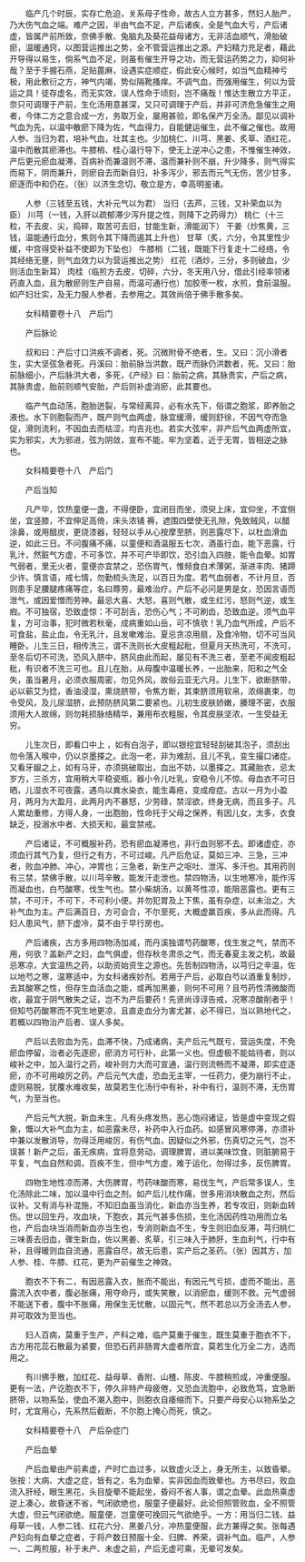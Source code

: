 <!-- { "loadSidebar": true } -->
　　临产几个时辰，实存亡危迫，关系母子性命，故古人立方甚多，然妇人胎产，乃大伤气血之端。难产之因，半由气血不足，产后诸疾，全是气血大亏，产后诸虚，皆属产前所致，奈佛手散、兔脑丸及葵花益母诸方，无非活血顺气，滑胎破瘀，温暖通窍，以图营运推出之势，全不管营运推出之源。产妇精力充足者，藉此开导得以易生，倘系气血不足，则虽有催生开导之功，而无营运药势之力，抑何补哉？至于手握石燕，足贴蓖麻，设遇实症顺症，假此安心候时，如当气血精神亏极，用此敷衍之方，神气内竭，势似隔靴搔痒。不调气血，而强用催生，何以为营运之具！徒存虚名，而无实效，误人性命于顷刻，岂不痛哉！惟达生散立方平正，奈只可调理于产前，生化汤用意甚深，又只可调理于产后，并非可济危急催生之用者，今体二方之意合成一方，务取万全，屡用甚验，即名保产万全汤。鄙见以调补气血为先，以温中散瘀下降为佐，气血得力，自能健运催生，此不催之催也。故用人参、当归为君，培补气血，壮其主也。少加桃仁、川芎、黑姜、炙草、酒红花，温中而散其瘀滞也。牛膝梢、桂心温行导下，使无上逆冲心之患，不惟催生神效，产后更元瘀血凝滞，百病补而兼温则不滞，温而兼补则不崩，升少降多，则气得实而易下，阴而兼升，则瘀自去而新自归，补多泻少，邪去而元气无伤，苦少甘多，瘀逐而中和仍在。（张）以济生念切，敬立是方，幸高明鉴诸。

　　人参（三钱至五钱，大补元气以为君） 当归（去芦，三钱，又补荣血以为臣） 川芎（一钱，入肝以疏郁滞少泻升提之性，则降下之药得力） 桃仁（十三粒，不去皮、尖，捣碎，取苦可去旧，甘能生新，滑能润下） 干姜（炒焦黄，三钱，温能通行血分，焦则令其下降而遏其上升也） 甘草（炙，六分，令其里性少缓，中宫得受补益不使即为下坠也） 牛膝梢（二钱，既能下行复走十二经络，令其经络无壅，则气血效力以为营运推出之势） 红花（酒炒，三分，多则破血，少则活血生新耳） 肉桂（临煎方去皮，切碎，六分，冬天用八分，借此引经率领诸药直入血，且为散瘀则生产自易，而温可通行也）加胶枣一枚，水煎，食前温服。如产妇壮实，及无力服人参者，去参用之。其效尚倍于佛手散多矣。

　　女科精要卷十八　产后门

　　产后脉论

　　叔和曰：产后寸口洪疾不调者，死。沉微附骨不绝者，生。又曰：沉小滑者生，实大坚弦急者死。丹溪曰：胎前脉当洪数，既产而脉仍洪数者，死。又曰：胎前脉细小，产后脉洪大者，多死，《产经》曰：胎前之病，其脉贵实，产后之病，其脉贵虚，胎前则顺气安胎，产后则补虚消瘀，此其要也。

　　临产气血动荡，胞胎迸裂，与常经离异，必有水先下，俗谓之胞浆，即养胎之液也。水下则胞裂而产，既产则气血两虚，脉宜缓滑，缓则舒徐，不因气夺而急促，滑则流利，不因血去而枯涩，均吉兆也。若实大弦牢，非产后气血两虚所宜，实为邪实，大为邪进，弦为阴敛，宣布不能，牢为坚着，近于无胃，皆相逆之脉也。

　　女科精要卷十八　产后门

　　产后当知

　　凡产毕，饮热童便一盏，不得便卧，宜闭目而坐，须臾上床，宜仰坐，不宜侧坐，宜竖膝，不宜伸足高倚，床头浓铺 褥，遮围四壁使无孔隙，免致贼风，以醋涂鼻，或用醋炭，更烧漆器，轻轻以手从心按摩至脐，则恶露尽下，以杜血滑血逆，如此三日。不问腹痛不痛，以童便和酒温服五七次，酒虽行血，能下恶露，行乳汁，然脏气方虚，不可多饮，并不可产毕即饮，恐引血入四肢，能令血晕。如胃气弱者，里无火者，童便亦宜禁之，恐伤胃气，惟频食白术薄粥，渐进丰肉、猪蹄少许。慎言语，戒七情，勿勤梳头洗足，以百日为度。若气血弱者，不计月旦，否则患手足腰腿疼痛等症，名曰蓐劳，最难治疗。产后不必问是男是女，恐因言语而泄气，或因爱憎而劳神。最忌大喜、大怒，喜则气散，或生红污，怒则气逆，或生 瘕。不可独宿，恐致虚惊：不可刮舌，恐伤心气；不可刷齿，恐致血逆。须气血平复，方可治事，犯时微若秋毫，成病重如山岳，可不慎欤！乳乃血气所成，产后不可食盐，盐止血，令无乳汁，且发嗽难治。夏忌贪凉用扇，及食冷物，切不可当风睡卧。儿生三日，相传洗三，谓不洗则长大皮粗起秕，但夏月天热洗可，不洗可，至冬后切不可洗，恐风入脐中，脐风由此而起，屡见有不洗三者，至老不闻皮粗起秕，有识者不洗三可也。且儿在胎，从母腹中温暖长养，一出胎来，阳和之气全失，虽当暑月，必须衣服周密，勿见外风，故俗云亚无六月。儿生下，欲断脐带，必以蕲艾为捻，香油浸湿，熏烧脐带，令焦方断，其束脐须用软帛，浓绵裹束，勿令受风，及儿尿湿脐，此预防脐风第二要紧也。儿初生皮肤娇嫩，腠理不密，衣服须用大人故绵，则勿耗损脉络精华，兼用布衣粗服，令其皮肤坚浓，一生受益无穷。

　　儿生次日，即看口中上 ，如有白泡子，即以银挖宜轻轻刮破其泡子，须刮出勿令落入喉中，仍以京墨搽之。此泡一老，非为难刮，且儿不乳，变生撮口诸症。又看牙龈之上，如有马牙，亦须挑破取出，血出不妨，以墨搽之。其藏胎衣，忌太岁方，三杀方，宜用稍大平稳瓷瓶，器小令儿吐乳，安稳令儿不惊。母血衣不可日晒，儿湿衣不可夜露，遇鸟以粪水染衣，能生毒疮，变成疳症。古以一月为小盈月，两月为大盈月，此两月内不暴怒，少劳碌，禁淫欲，终身无病，而且多子。凡人累劫重修，方得人身，一出胞胎，性命托于父母之保养，有因儿女，太多，衣食缺乏，投溺水中者、大损天和，最宜禁戒。

　　产后诸证，不可概服补药，恐有瘀血凝滞也，非行血则邪不去。即诸虚症，亦须血行其气乃复，但行之有方，不可过峻。凡产后危证，莫如三冲、三急，三冲者，败血冲肺、冲心，冲胃也；三急者，新生产之呕吐、泄泻、多汗也。其用药则有三禁，禁佛手散，以川芎辛散，能发汗走泄也。禁四物汤，以生地寒冷，能作泻而凝血也，白芍酸寒，伐生气也。禁小柴胡汤，以黄芩性凉，能阻恶露也。更有三禁，不可汗，不可下，不可利小便。并勿犯胃及上下焦，虽有杂症，以未治之，大补气血为主。产后满百日，方可会合，不尔至死，大概虚羸百疾，多从此而得。凡妇人患风气，脐下虚冷，莫不由于早行房也。

　　产后诸疾，古方多用四物汤加减，而丹溪独谓芍药酸寒，伐生发之气，禁而不用，何欤？盖新产之妇，血气俱虚，但存秋冬肃杀之气，而无春夏主发之机，故最忌寒凉，大宜温热之药，以助资始资生之源也。先哲制四物汤，以芎归之辛温，佐以地芍之寒，温寒适中，为女科诸疾妙剂。若用于产后，必取白芍以酒重复制炒，去其酸寒之性，但存生血活血之能，或再加黑姜，则何不可用？且芍药性清微酸而收，最宜于阴气散失之证，岂不为产后要药！先贤尚谆谆告戒，况寒凉酸削者乎！但知芍药酸寒而不究生地更凉，且直走血分为害尤甚，必不得已，当以熟地代之，若概以四物治产后者、误人多矣。

　　产后以去败血为先，血滞不快，乃成诸病，夫产后元气既亏，营运失度，不免瘀血停留，治者必先逐瘀，瘀消方可行补，此第一义也。但虚极不能姑待者，则以峻补之中，加入温行之药，峻补则力大而可宣通，温行则流畅而不凝滞，即实症逐瘀，亦不可用峻厉之药。产后元气大虚，恐血无主宰，一任药力，便为崩行不止，虚则易脱，犹覆水难收矣，故莫若生化汤行中有补，补中有行，温则不滞，无伤胃气，为至当也。

　　产后元气大脱，新血未生，凡有头疼发热，恶心饱闷诸证，皆是虚中变现之假象，慨以大补气血为主，如恶露未尽，补药中入行血药。如感冒风寒停滞，亦须补中兼以发散消导，勿得泛用峻厉，有伤气血，因疑似之外邪，伤真切之元气，岂不误甚！新产之后，虽无疾病，宜将息劳动，调理脾胃，进以美味饮食，则脏腑易于平复，气血自然和调，百疾不生，但中气方虚，难于运化，勿得过多，反伤脾胃。

　　四物生地性凉而滞，大伤脾胃，芍药味酸而寒，易伐生气，产后常多误人，生化汤除此二味，加以温中行血之剂。如产后儿枕作痛，世多用消块散血之剂，然后议补。又有消与补混施，不知旧血虽当消化，新血亦当生养，若专攻旧，则新血转伤。世以回生丹，攻血块，下胞衣，其元气甚多伤损，生化汤因药性功用而立名也，产后血块当消而新血亦当生也，专消则新血不生，专生则旧血反滞，芎归桃仁三味善去旧血，骤生新血，佐以黑姜、炙草，引三味入于肺肝，生血利气，行中有补，且得暖则血自流通，恶露自尽，故无后患，实产后之圣药。（张）因其方，加人参、桂、牛膝、红花，更为产前催生之神效。

　　胞衣不下有二，有因恶露入衣，胀而不能出，有因元气亏损，虚而不能出，恶露流入衣中者，腹必胀痛，用夺命丹，或失笑散，以消瘀血，缓则不救。元气虚弱不能送下者，腹中不胀痛，用保生无忧散，以固元气，然不若总以万全汤去人参，并可取效为至当也。

　　妇人百病，莫重于生产，产科之难，临产莫重于催生，既生莫重于胞衣不下，古方用花蕊石散最为紧要，但恐石药非肠胃大虚者所宜，莫若生化万全二方，选而用之。

　　有川佛手散，加红花、益母草、香附、山楂、陈皮、牛膝稍煎成，冲重便服。更有一法，产讫胞衣不下，停久非特产母疲倦，又恐血流胞中，必致危笃，宜急断脐带，以物系坠，使血不潮入胞中，则胞衣自痿缩而下。只要产母安心以物系坠之时，尤宜用心，先系然后截断，不尔胞上掩心而死，慎之。

　　女科精要卷十八　产后杂症门

　　产后血晕

　　产后血晕由产前素虚，产时亡血过多，以致虚火泛上，身无所主，以致昏晕。张按：大病、大虚之症，皆有之，名为血晕，实非因血而致晕也。方书尽曰，败血流入肝经，眼生黑花，头目旋晕不能起坐，昏闷不省人事，谓之血晕。此血热乘虚逆上凑心，故昏迷不省，气闭欲绝也，服童子便最好。此论但照管败血，全不照管大虚，但云气闭欲绝。服童便，岂童便可挽回元气欲绝乎。一方：用当归二钱、益母草一钱，人参二钱、红花六分、黑姜八分，冲热童便服，此方兼得之矣。张每遇产妇向有血晕之症者，于将产数日预服十全、归脾、养荣，调补气血。临产，人参一、二两煎服，补于未产、未虚之前，产后无虚可乘，无晕可发矣。

